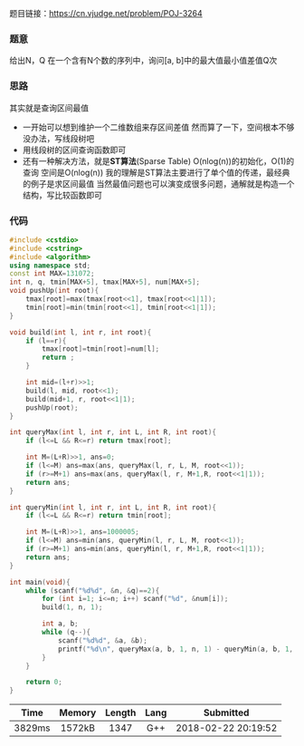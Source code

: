 题目链接：<https://cn.vjudge.net/problem/POJ-3264>

### 题意
给出N，Q
在一个含有N个数的序列中，询问[a, b]中的最大值最小值差值Q次

### 思路
其实就是查询区间最值
- 一开始可以想到维护一个二维数组来存区间差值
然而算了一下，空间根本不够
没办法，写线段树吧
- 用线段树的区间查询函数即可
- 还有一种解决方法，就是**ST算法**(Sparse Table)
O(nlog(n))的初始化，O(1)的查询
空间是O(nlog(n))
我的理解是ST算法主要进行了单个值的传递，最经典的例子是求区间最值
当然最值问题也可以演变成很多问题，通解就是构造一个结构，写比较函数即可

### 代码
```cpp
#include <cstdio>
#include <cstring>
#include <algorithm>
using namespace std;
const int MAX=131072;
int n, q, tmin[MAX+5], tmax[MAX+5], num[MAX+5];
void pushUp(int root){
    tmax[root]=max(tmax[root<<1], tmax[root<<1|1]);
    tmin[root]=min(tmin[root<<1], tmin[root<<1|1]);
}

void build(int l, int r, int root){
    if (l==r){
        tmax[root]=tmin[root]=num[l];
        return ;
    }

    int mid=(l+r)>>1;
    build(l, mid, root<<1);
    build(mid+1, r, root<<1|1);
    pushUp(root);
}

int queryMax(int l, int r, int L, int R, int root){
    if (l<=L && R<=r) return tmax[root];

    int M=(L+R)>>1, ans=0;
    if (l<=M) ans=max(ans, queryMax(l, r, L, M, root<<1));
    if (r>=M+1) ans=max(ans, queryMax(l, r, M+1,R, root<<1|1));
    return ans;
}

int queryMin(int l, int r, int L, int R, int root){
    if (l<=L && R<=r) return tmin[root];

    int M=(L+R)>>1, ans=1000005;
    if (l<=M) ans=min(ans, queryMin(l, r, L, M, root<<1));
    if (r>=M+1) ans=min(ans, queryMin(l, r, M+1,R, root<<1|1));
    return ans;
}

int main(void){
    while (scanf("%d%d", &n, &q)==2){
        for (int i=1; i<=n; i++) scanf("%d", &num[i]);
        build(1, n, 1);

        int a, b;
        while (q--){
            scanf("%d%d", &a, &b);
            printf("%d\n", queryMax(a, b, 1, n, 1) - queryMin(a, b, 1, n, 1));
        }
    }

    return 0;
}

```

Time|Memory|Length|Lang|Submitted
:-:|:-:|:-:|:-:|:-:
3829ms|1572kB|1347|G++|2018-02-22 20:19:52